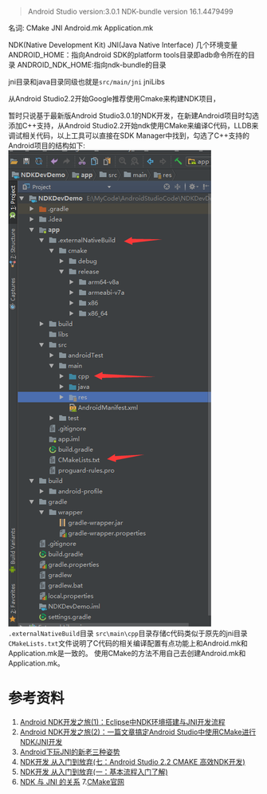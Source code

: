 > Android Studio version:3.0.1
> NDK-bundle version 16.1.4479499

名词:
CMake
JNI
Android.mk
Application.mk

NDK(Native Development Kit)
JNI(Java Native Interface)
几个环境变量
ANDROID_HOME：指向Android SDK的platform tools目录即adb命令所在的目录
ANDROID_NDK_HOME:指向ndk-bundle的目录

jni目录和java目录同级也就是`src/main/jni`
jniLibs

从Android Studio2.2开始Google推荐使用Cmake来构建NDK项目，

暂时只说基于最新版Android Studio3.0.1的NDK开发，在新建Android项目时勾选添加C++支持，从Android Studio2.2开始ndk使用CMake来编译C代码，LLDB来调试相关代码，以上工具可以直接在SDK Manager中找到，勾选了C++支持的Android项目的结构如下:
![20171223193607.png](../../../../Pictures\20171223\20171223193607.png)
`.externalNativeBuild`目录
`src\main\cpp`目录存储c代码类似于原先的jni目录
`CMakeLists.txt`文件说明了C代码的相关编译配置有点功能上和Android.mk和Application.mk是一致的。
使用CMake的方法不用自己去创建Android.mk和Application.mk。


# 参考资料
1. [Android NDK开发之旅(1)：Eclipse中NDK环境搭建与JNI开发流程](http://blog.csdn.net/andrexpert/article/details/72626830)
2. [Android NDK开发之旅(2)：一篇文章搞定Android Studio中使用CMake进行NDK/JNI开发](http://blog.csdn.net/AndrExpert/article/details/72904462)
3. [Android下玩JNI的新老三种姿势](http://blog.csdn.net/mabeijianxi/article/details/68525164)
4. [NDK开发 从入门到放弃(七：Android Studio 2.2 CMAKE 高效NDK开发)](http://blog.csdn.net/cuiyufeng2/article/details/64125594)
5. [NDK开发 从入门到放弃(一：基本流程入门了解)](http://blog.csdn.net/xiaoyu_93/article/details/52870395)
6. [NDK 与 JNI 的关系](http://blog.csdn.net/banketree/article/details/12167145)
7.[CMake官网](https://cmake.org/download/)